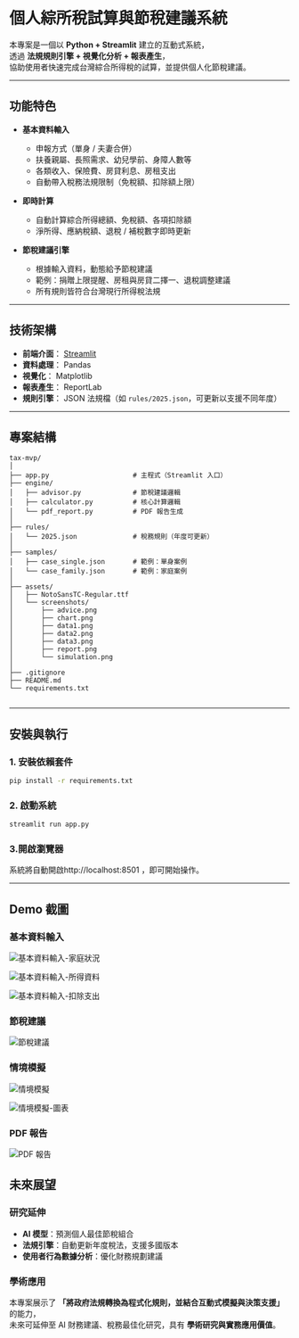 # 個人綜所稅試算與節稅建議系統

本專案是一個以 **Python + Streamlit** 建立的互動式系統，  
透過 **法規規則引擎 + 視覺化分析 + 報表產生**，  
協助使用者快速完成台灣綜合所得稅的試算，並提供個人化節稅建議。

---

## 功能特色

- **基本資料輸入**  
  - 申報方式（單身 / 夫妻合併）  
  - 扶養親屬、長照需求、幼兒學前、身障人數等  
  - 各類收入、保險費、房貸利息、房租支出  
  - 自動帶入稅務法規限制（免稅額、扣除額上限）

- **即時計算**  
  - 自動計算綜合所得總額、免稅額、各項扣除額  
  - 淨所得、應納稅額、退稅 / 補稅數字即時更新

- **節稅建議引擎**  
  - 根據輸入資料，動態給予節稅建議  
  - 範例：捐贈上限提醒、房租與房貸二擇一、退稅調整建議  
  - 所有規則皆符合台灣現行所得稅法規




---



## 技術架構

- **前端介面**： [Streamlit](https://streamlit.io/)  
- **資料處理**： Pandas  
- **視覺化**： Matplotlib  
- **報表產生**： ReportLab  
- **規則引擎**： JSON 法規檔（如 `rules/2025.json`，可更新以支援不同年度）




---



## 專案結構


```
tax-mvp/
│
├── app.py                     # 主程式（Streamlit 入口）
├── engine/
│   ├── advisor.py             # 節稅建議邏輯
│   ├── calculator.py          # 核心計算邏輯
│   └── pdf_report.py          # PDF 報告生成
│
├── rules/
│   └── 2025.json              # 稅務規則（年度可更新）
│
├── samples/
│   ├── case_single.json       # 範例：單身案例
│   └── case_family.json       # 範例：家庭案例
│
├── assets/
│   ├── NotoSansTC-Regular.ttf
│   └── screenshots/
│       ├── advice.png
│       ├── chart.png
│       ├── data1.png
│       ├── data2.png
│       ├── data3.png
│       ├── report.png
│       └── simulation.png
│
├── .gitignore
├── README.md
└── requirements.txt


```


---



##  安裝與執行

### 1. 安裝依賴套件
```bash
pip install -r requirements.txt
```

### 2. 啟動系統
```bash
streamlit run app.py
```

### 3.開啟瀏覽器

系統將自動開啟http://localhost:8501 ，即可開始操作。



---



##  Demo 截圖



### 基本資料輸入

![基本資料輸入-家庭狀況](assets/screenshots/data1.png)

![基本資料輸入-所得資料](assets/screenshots/data2.png)

![基本資料輸入-扣除支出](assets/screenshots/data3.png)



### 節稅建議

![節稅建議](assets/screenshots/advice.png)



### 情境模擬

![情境模擬](assets/screenshots/simulation.png)

![情境模擬-圖表](assets/screenshots/chart.png)



### PDF 報告

![PDF 報告](assets/screenshots/report.png)



##  未來展望

### 研究延伸
- **AI 模型**：預測個人最佳節稅組合  
- **法規引擎**：自動更新年度稅法，支援多國版本  
- **使用者行為數據分析**：優化財務規劃建議  

### 學術應用
本專案展示了 **「將政府法規轉換為程式化規則，並結合互動式模擬與決策支援」** 的能力，  
未來可延伸至 AI 財務建議、稅務最佳化研究，具有 **學術研究與實務應用價值**。










